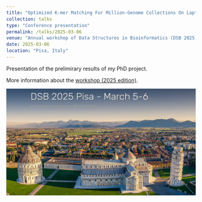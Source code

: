```yaml
---
title: "Optimized K-mer Matching For Million-Genome Collections On Laptops"
collection: talks
type: "Conference presentation"
permalink: /talks/2025-03-06
venue: "Annual workshop of Data Structures in Bioinformatics (DSB 2025)"
date: 2025-03-06
location: "Pisa, Italy"
---
```


Presentation of the prelimirary results of my PhD project.

More information about the [workshop (2025 edition)](https://dsb-meeting.github.io/DSB2025/).

![DSB 2025](../images/DSB_2025.png "DSB 2025")